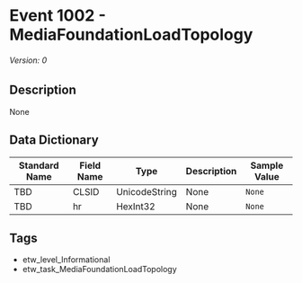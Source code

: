 # Event 1002 - MediaFoundationLoadTopology
###### Version: 0

## Description
None

## Data Dictionary
|Standard Name|Field Name|Type|Description|Sample Value|
|---|---|---|---|---|
|TBD|CLSID|UnicodeString|None|`None`|
|TBD|hr|HexInt32|None|`None`|

## Tags
* etw_level_Informational
* etw_task_MediaFoundationLoadTopology